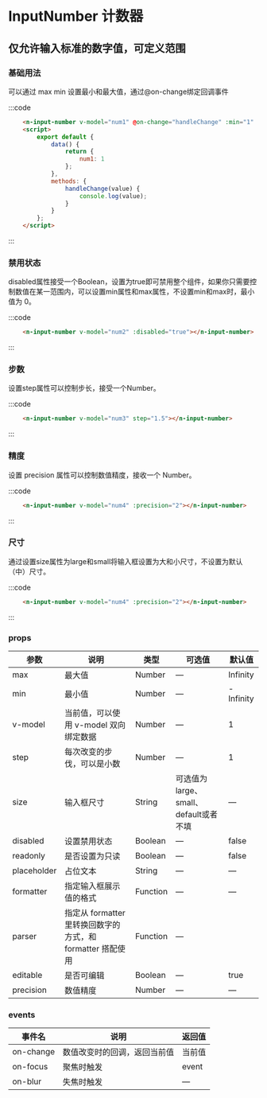# InputNumber 计数器
仅允许输入标准的数字值，可定义范围
-----
### 基础用法

可以通过 max min 设置最小和最大值，通过@on-change绑定回调事件

<div class="example">
    <div class="example-box">
        <n-input-number v-model="num1" @on-change="handleChange" :min="1" :max="10"></n-input-number>
    </div>
</div>

:::code
```html
    <n-input-number v-model="num1" @on-change="handleChange" :min="1" :max="10"></n-input-number>
    <script>
        export default {
            data() {
                return {
                    num1: 1
                };
            },
            methods: {
                handleChange(value) {
                    console.log(value);
                }
            }
        };
    </script>
```
:::

### 禁用状态
disabled属性接受一个Boolean，设置为true即可禁用整个组件，如果你只需要控制数值在某一范围内，可以设置min属性和max属性，不设置min和max时，最小值为 0。

<div class="example">
    <div class="example-box">
        <n-input-number v-model="num2" :disabled="true"></n-input-number>
    </div>
</div>

:::code
```html
    <n-input-number v-model="num2" :disabled="true"></n-input-number>
```
:::

### 步数
设置step属性可以控制步长，接受一个Number。

<div class="example">
    <div class="example-box">
        <n-input-number v-model="num3" :step="1.5"></n-input-number>
    </div>
</div>

:::code
```html
    <n-input-number v-model="num3" step="1.5"></n-input-number>
```
:::

### 精度
设置 precision 属性可以控制数值精度，接收一个 Number。

<div class="example">
    <div class="example-box">
        <n-input-number v-model="num4" :precision="2"></n-input-number>
    </div>
</div>

:::code
```html
    <n-input-number v-model="num4" :precision="2"></n-input-number>
```
:::

### 尺寸
通过设置size属性为large和small将输入框设置为大和小尺寸，不设置为默认（中）尺寸。

<div class="example">
    <div class="example-box">
        <n-input-number v-model="num5" size="small"></n-input-number>
        <n-input-number v-model="num6"></n-input-number>
        <n-input-number v-model="num7" size="large"></n-input-number>
    </div>
</div>

:::code
```html
    <n-input-number v-model="num4" :precision="2"></n-input-number>
```
:::


<script>
  export default {
    data() {
      return {
        num1: 1,
        num2: 1,
        num3: 0,
        num4: 0,
        num5: 0,
        num6: 0,
        num7: 0,
      };
    },
    methods: {
      handleChange(value) {
        console.log(value);
      }
    }
  };
</script>


### props
| 参数      | 说明    | 类型      | 可选值       | 默认值   |
|---------- |-------- |---------- |-------------  |-------- |
| max                  | 最大值          | Number             |  —     |    Infinity       |
| min                   | 最小值        | Number    |  —      |    -Infinity      |
| v-model       | 当前值，可以使用 v-model 双向绑定数据     | Number  | —  |     1       |
| step           | 每次改变的步伐，可以是小数 | Number            |  —     |    1        |
| size           | 输入框尺寸  | String             |  可选值为large、small、default或者不填    |    —      |
| disabled           | 设置禁用状态 | Boolean             |  —     |    false       |
| readonly           | 是否设置为只读 | Boolean             |  —     |    false       |
| placeholder           | 占位文本 | String             |  —     |    —       |
| formatter           | 指定输入框展示值的格式 | Function             |  —     |     —      |
| parser        |指定从 formatter 里转换回数字的方式，和 formatter 搭配使用|Function| — |
| editable| 是否可编辑  |Boolean| —  |true |
| precision   | 数值精度 | Number             |  —     |    —       |

### events
| 事件名	      | 说明	    | 返回值 |
|---------- |-------- |---------- |
| on-change    | 数值改变时的回调，返回当前值   | 当前值 |
| on-focus    | 聚焦时触发   | event |
| on-blur    | 失焦时触发  |  —  |
